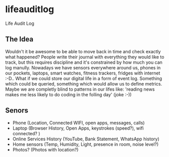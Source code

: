 # lifeauditlog
Life Audit Log

## The Idea
Wouldn't it be awesome to be able to move back in time and check exactly what happened? People write their journal with everything they would like to track, but this requires discipline and it's constrained by how much you can log manully. Nowadays we have sensors everywhere around us, phones in our pockets, laptops, smart watches, fitness trackers, fridges with internet :-D.. What if we could store our digital life in a form of event log. Something which could be queried, something which would allow us to define metrics. Maybe we are completly blind to patterns in our lifes like: 'reading news makes me less likely to do coding in the folling day' (joke :-)) 

## Senors
- Phone (Location, Connected WIFI, open apps, messages, calls)
- Laptop (Browser History, Open Apps, keystrokes (speed?), wifi connected? )
- Online Services History (YouTube, Bank Statement, WhatsApp history)
- Home sensors  (Temp, Humidity, Light, presence in room, noise level?)
- Photos? (Photos with location?)


